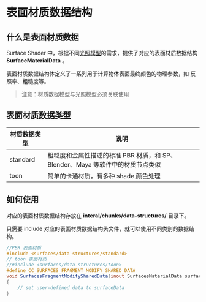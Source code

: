 # 表面材质数据结构

## 什么是表面材质数据

Surface Shader 中，根据不同[光照模型](./lighting-mode.md)的需求，提供了对应的表面材质数据结构 **SurfaceMaterialData** 。

表面材质数据结构体定义了一系列用于计算物体表面最终颜色的物理参数，如 反照率、粗糙度等。

> 注意：材质数据模型与光照模型必须关联使用

## 表面材质数据类型

| 材质数据类型 | 说明                                                         |
| ------------ | ------------------------------------------------------------ |
| standard     | 粗糙度和金属性描述的标准 PBR 材质，和 SP、Blender、Maya 等软件中的材质节点类似 |
| toon         | 简单的卡通材质，有多种 shade 颜色处理 |                          |

## 如何使用

对应的表面材质数据结构存放在 **interal/chunks/data-structures/** 目录下。

只需要 include 对应的表面材质数据结构头文件，就可以使用不同类别的数据结构。

```glsl
//PBR 表面材质
#include <surfaces/data-structures/standard>
// toon 表面材质
//#include <surfaces/data-structures/toon> 
#define CC_SURFACES_FRAGMENT_MODIFY_SHARED_DATA
void SurfacesFragmentModifySharedData(inout SurfacesMaterialData surfaceData)
{
    // set user-defined data to surfaceData
}
```
